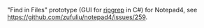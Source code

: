 "Find in Files" prototype (GUI for [ripgrep](https://github.com/BurntSushi/ripgrep) in C#) for Notepad4, see https://github.com/zufuliu/notepad4/issues/259.

